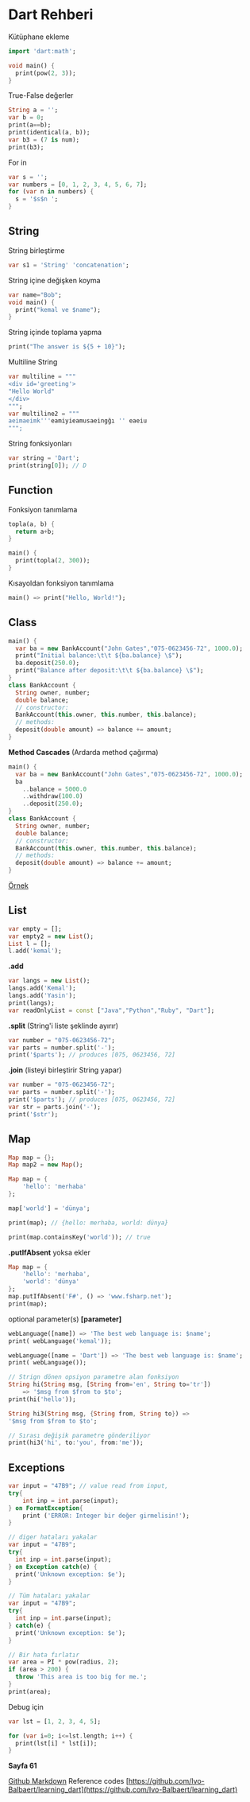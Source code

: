 # Dart Rehberi
Kütüphane ekleme
```dart
import 'dart:math';

void main() {
  print(pow(2, 3));
}
```

True-False değerler
```dart
String a = '';
var b = 0;
print(a==b);
print(identical(a, b));
var b3 = (7 is num);
print(b3);
```


For in
```dart
var s = '';
var numbers = [0, 1, 2, 3, 4, 5, 6, 7];
for (var n in numbers) {
  s = '$s$n ';
}
```

## String
String birleştirme
```dart
var s1 = 'String' 'concatenation';
```

String içine değişken koyma
```dart
var name="Bob";
void main() {
  print("kemal ve $name");
}
```

String içinde toplama yapma
```dart
print("The answer is ${5 + 10}");
```

Multiline String
```dart
var multiline = """
<div id='greeting'>
"Hello World"
</div>
""";
var multiline2 = """
aeimaeimk'''eamiyieamusaeingğı '' eaeiu
""";
```

String fonksiyonları
```dart
var string = 'Dart';
print(string[0]); // D
```


## Function
Fonksiyon tanımlama
```dart
topla(a, b) {
  return a+b;
}

main() {
  print(topla(2, 300));
}
```

Kısayoldan fonksiyon tanımlama
```dart
main() => print("Hello, World!");
```

## Class
```dart
main() {
  var ba = new BankAccount("John Gates","075-0623456-72", 1000.0);
  print("Initial balance:\t\t ${ba.balance} \$");
  ba.deposit(250.0);
  print("Balance after deposit:\t\t ${ba.balance} \$");
}
class BankAccount {
  String owner, number;
  double balance;
  // constructor:
  BankAccount(this.owner, this.number, this.balance);
  // methods:
  deposit(double amount) => balance += amount;
}
```

**Method Cascades** (Ardarda method çağırma)
```dart
main() {
  var ba = new BankAccount("John Gates","075-0623456-72", 1000.0);
  ba
    ..balance = 5000.0
    ..withdraw(100.0)
    ..deposit(250.0);
}
class BankAccount {
  String owner, number;
  double balance;
  // constructor:
  BankAccount(this.owner, this.number, this.balance);
  // methods:
  deposit(double amount) => balance += amount;
}
```
[Örnek](chapter_2/banking_v2/banking_v2.dart)

## List
```dart
var empty = [];
var empty2 = new List();
List l = [];
l.add('kemal');
```

**.add**
```dart
var langs = new List();
langs.add('Kemal');
langs.add('Yasin');
print(langs);
var readOnlyList = const ["Java","Python","Ruby", "Dart"];
```

**.split** (String'i liste şeklinde ayırır)
```dart
var number = "075-0623456-72";
var parts = number.split('-');
print('$parts'); // produces [075, 0623456, 72]
```

**.join** (listeyi birleştirir String yapar)
```dart
var number = "075-0623456-72";
var parts = number.split('-');
print('$parts'); // produces [075, 0623456, 72]
var str = parts.join('-');
print('$str'); 
```

## Map
```dart
Map map = {};
Map map2 = new Map();
```
```dart
Map map = {
    'hello': 'merhaba'
};

map['world'] = 'dünya';

print(map); // {hello: merhaba, world: dünya}

print(map.containsKey('world')); // true
```

**.putIfAbsent** yoksa ekler
```dart
Map map = {
    'hello': 'merhaba',
    'world': 'dünya'
};
map.putIfAbsent('F#', () => 'www.fsharp.net');
print(map);
```

optional parameter(s) **[parameter]**
```dart
webLanguage([name]) => 'The best web language is: $name';
print( webLanguage('kemal'));
```

```dart
webLanguage([name = 'Dart']) => 'The best web language is: $name';
print( webLanguage());
```

```dart
// Strign dönen opsiyon parametre alan fonksiyon
String hi(String msg, [String from='en', String to='tr']) 
    => '$msg from $from to $to';
print(hi('hello'));
```

```dart
String hi3(String msg, {String from, String to}) =>
'$msg from $from to $to';

// Sırası değişik parametre gönderiliyor
print(hi3('hi', to:'you', from:'me')); 
```

## Exceptions
```dart
var input = "47B9"; // value read from input,
try{
    int inp = int.parse(input);
} on FormatException{
    print ('ERROR: Integer bir değer girmelisin!');
}
```

```dart
// diger hataları yakalar
var input = "47B9";
try{
  int inp = int.parse(input);
} on Exception catch(e) {
  print('Unknown exception: $e');
}
```
```dart
// Tüm hataları yakalar
var input = "47B9";
try{
  int inp = int.parse(input);
} catch(e) {
  print('Unknown exception: $e');
}
```
```dart
// Bir hata fırlatır
var area = PI * pow(radius, 2);
if (area > 200) {
  throw 'This area is too big for me.';
}
print(area);
```
Debug için
```dart
var lst = [1, 2, 3, 4, 5];

for (var i=0; i<=lst.length; i++) {
  print(lst[i] * lst[i]);
}
```




**Sayfa 61**

[Github Markdown](http://daringfireball.net/projects/markdown/basics)
Reference codes
[https://github.com/Ivo-Balbaert/learning_dart](https://github.com/Ivo-Balbaert/learning_dart)
